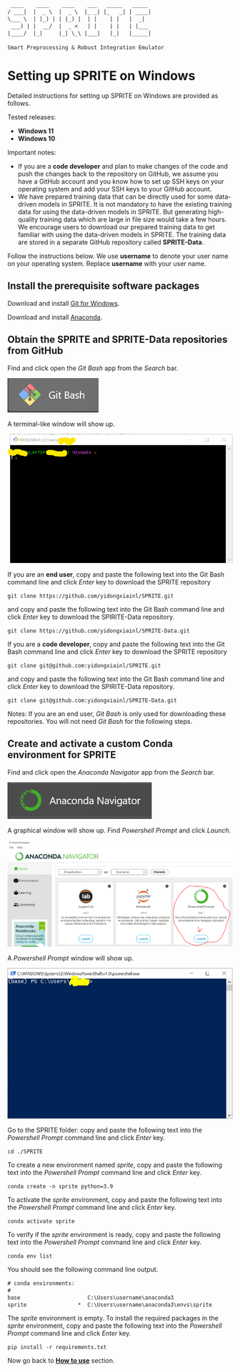 	 ____    ____    ____    ___   _____   _____
	/ ___|  |  _ \  |  _ \  |_ _| |_   _| | ____|
	\___ \  | |_) | | |_) |  | |    | |   |  _|
	 ___) | |  __/  |  _ <   | |    | |   | |___
	|____/  |_|     |_| \_\ |___|   |_|   |_____|
	
	Smart Preprocessing & Robust Integration Emulator


# Setting up SPRITE on Windows

Detailed instructions for setting up SPRITE on Windows are provided as follows.

Tested releases:

* **Windows 11**
* **Windows 10**

Important notes:

 * If you are a **code developer** and plan to make changes of the code and push the changes back to the repository on GitHub, we assume you have a GitHub account and you know how to set up SSH keys on your operating system and add your SSH keys to your GitHub account.
 * We have prepared training data that can be directly used for some data-driven models in SPRITE. It is not mandatory to have the existing training data for using the data-driven models in SPRITE. But generating high-quality training data which are large in file size would take a few hours. We encourage users to download our prepared training data  to get familiar with using the data-driven models in SPRITE. The training data are stored in a separate GitHub repository called **SPRITE-Data**.

Follow the instructions below. We use **username** to denote your user name on your operating system. Replace **username** with your user name.

## Install the prerequisite software packages

Download and install [Git for Windows](https://gitforwindows.org/).

Download and install [Anaconda](https://www.anaconda.com/).

## Obtain the SPRITE and SPRITE-Data repositories from GitHub

Find and click open the *Git Bash* app from the *Search* bar.

<img src="figs/fig_icon_git_bash.png">

A terminal-like window will show up.

<img src="figs/fig_window_git_bash.png">

If you are an **end user**, copy and paste the following text into the Git Bash command line and click *Enter* key to download the SPRITE repository

	git clone https://github.com/yidongxiainl/SPRITE.git

and copy and paste the following text into the Git Bash command line and click *Enter* key to download the SPIRITE-Data repository.

	git clone https://github.com/yidongxiainl/SPRITE-Data.git

If you are a **code developer**, copy and paste the following text into the Git Bash command line and click *Enter* key to download the SPRITE repository

	git clone git@github.com:yidongxiainl/SPRITE.git

and copy and paste the following text into the Git Bash command line and click *Enter* key to download the SPIRITE-Data repository.

	git clone git@github.com:yidongxiainl/SPRITE-Data.git

Notes: If you are an end user, *Git Bash* is only used for downloading these repositories. You will not need *Git Bash* for the following steps.

## Create and activate a custom Conda environment for SPRITE

Find and click open the *Anaconda Navigator* app from the *Search* bar.

<img src="figs/fig_icon_anaconda.png">

A graphical window will show up. Find *Powershell Prompt* and click *Launch*.

<img src="figs/fig_window_anaconda_navigator.png">

A *Powershell Prompt* window will show up.

<img src="figs/fig_window_powershell.png">

Go to the SPRITE folder: copy and paste the following text into the *Powershell Prompt* command line and click *Enter* key.

	cd ./SPRITE
	
To create a new environment named *sprite*, copy and paste the following text into the *Powershell Prompt* command line and click *Enter* key.

	conda create -n sprite python=3.9

To activate the *sprite* environment, copy and paste the following text into the *Powershell Prompt* command line and click *Enter* key.

	conda activate sprite

To verify if the *sprite* environment is ready, copy and paste the following text into the *Powershell Prompt* command line and click *Enter* key.

	conda env list

You should see the following command line output.

	# conda environments:
	#
	base                     C:\Users\username\anaconda3
    sprite                *  C:\Users\username\anaconda3\envs\sprite

The *sprite* environment is empty. To install the required packages in the *sprite* environment, copy and paste the following text into the *Powershell Prompt* command line and click *Enter* key.

	pip install -r requirements.txt

Now go back to [**How to use**](../) section.